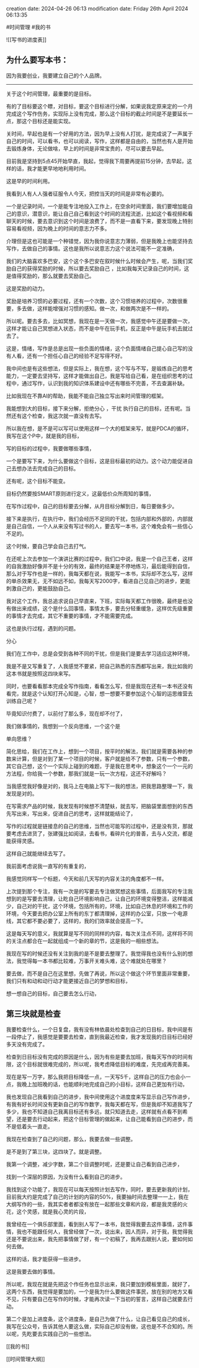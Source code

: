 
creation date: 2024-04-26 06:13 
modification date: Friday 26th April 2024 06:13:35

#时间管理  #我的书 

![[写书的进度表]]
## 为什么要写本书：

因为我要创业，我要建立自己的个人品牌。


---

关于这个时间管理，最重要的是目标。

有的了目标要这个瞟，对目标，要这个目标进行分解，如果说我定原来定的一个月完成这个写作伤务，实现际上没有完成，那么这个目标的截止时间是不是要延长一点，那这个目标还是能实现。

关时间，早起也是有一个好用的方法，因为早上没有人打扰，是完成说了一声属于自己的时间，可以看书，也可以阅读，写作，这样都是自由的，当然也有人是开始去锻炼身体，无论做啥，早上的时间是非常宝贵的，尽可以要去早起。

目前我是坚持到5点45开始早直，我起，觉得我下周要再提前15分钟，去早起，这样的话，我才能更早地地利用时间。

这是早的时间利用。

我看到人有人人强者征服令人今天，把控当天的时间是非常有必要的。

一个是记录时间，一个是能专注地投入工作上，在空余时间里面，我们要增加能自己的意识，潜意识，能让自己自己看到这个时间的流程流逝，比如这个看视频和看聊天的时候，要去意识到这个时间是浪费了，而不是一直看下来，要发现晚上特别容易看视频，因为晚上的时间的意志力不多。

介理但是这也可能是一个种错觉，因为我你说意志力薄弱，但是我晚上也能坚持去写作，去做自己的事情。这也是我所以说意志力这个说法可能不一定准确，

我们的大脑喜欢多巴安，这个这个多巴安在叙时候什么时候会产生，呢，当我们奖励自己的获得奖励的时候，所以要去奖励自己 ，比如我每天记录自己的时间，这是值得奖励的，那么就要去奖励自己。

这是奖励的动力。

奖励是培养习惯的必要过程，还有一个次数，这个习惯培养的过程中，次数很重要，多去做，这样能增强对习惯的感知。做一次，和做两次是不一样的。

所以呢。要去多去，比如冥想，我现在是一天做一次，我感觉中午还是要做一次，这样才能让自己冥想进入状态，而不是中午在玩手机，反正是中午是玩手机去就过去了。

这是，情绪，写作是总是出现一些负面的情绪，这个负面情绪自己提心自己写的没有人看，还有一个担任心自己的经验不足写得不好。

我中间也是有这些想法，但是实际上，我在想，这个写与不写，是锻炼自己的思考能力，一定要去坚持写，这样才能做出自己，我是写给自己看，是在组织思考的过程中，通过写作，认识到我的知识体系建设中还有哪些不完善，不去查漏补缺。

比如我现在不靠AI的帮助，我能不能自己独立写出来时间管理的框架。

我能想到大的目标，接下来分解，拒绝分心 ，干扰  执行自己的目标，还有呢。当然还有这个检查，我这次就一直没有去写。

所以我在想，是不是可以写可以使用这样一个大的框架来写，就是PDCA的循环，我写在这个P中，就是我的目标，

写的目标的过程中，我要做哪些事情，

一个是要写下来，为什么要做这个目标，这是目标最初的动力。这个动力能促进自己去想办法去完成自己的目标。

还有呢，这个目标不能变。

目标仍然要按SMART原则进行定义，这最低价众所周知的事情，

在写作过程中，自己的目标要去分解，从月目标分解到日，每日要做多少。

接下来是执行，在执行中，我们会经历不足同的干扰，包括内部和外部的，内部就是自己自信，一个人从来没有写过书的人，要去写一本书，这个难免会有一些信心不足的。

这个时候，要自己学会自己去打气。

在还呢上次去参加一个演讲比赛的过程中，我们口中说，我是一个自己王者，这样的自我激励好像并不是十分的有效，最终的结果是不停地练习，最后能得到自信，那么对于写作也是一样的，我每天都在说，我能写一本书，实际却不怎么写，这样的单杀效果无，无不如远不如，我每天写2000字，看进自己见自己的进步，更能刺激自己的，更能鼓励自己。

我对这个工作，我总追求说自己早直来，下班，实际每天都工作很晚，最终是也没有做出来成绩，这个是什么回事情，事情太多，要去分轻重缓急，这样优先级重要的事情才去完成，其它不重要的事情，才不能需要完成。

这也是执行过程，遇到的问题。

分心

我们在工作中，总是会受到各种不同的干扰，但是我们是要去学习适应这种环境，

我是不是又写重复了，人我感觉不要紧，把自己熟悉的东西都写出来，我比如我的这本书就是按照这四块来写。

同时，也要看看那本完成全写作指南，看看怎么写，但是我现在还有一本书还没有看完，就是这个认知打开心知是，心智，想一想要不要参加这个心智的运思维营去训练自己呢？

毕竟知识付费了，以前付了那么多，现在却不付了，

我们做事情的，我想到一个反向思维，一个这个是

单向思维？

简化思给，我们在工作上，想到一个项目，按平时的解法，我们就是需要各种的参数来计算，但是对到了某一个项目的时候，客户就是给不了参数，只有一个参数，其它自己想，这个一个实际上碰到的难题，于是我在思考中，想象这个一个一元的方法程，你给我一个参数，那我们就是一玩一次方程，这还不好解吗？

当我感觉我好像是对的，我马上在电脑上写下一我的想法，把我思路整理一下，我发现是对的。

在写需求产品的时候，我发现有时候想不清楚蚨，就去写，把脑袋里面想到的东西先写出来，写出来，促进自己的思考，这样就能结论了，

写作的过程就是链接息的自己的思维，当然也可能写的过程中，还是没有货，那就要考虑去进货了，张建强比如阅读，去看书，看碎片化的普善，去与人交流，都是能获得灵感。

这样自己就能继续去写了。

我前面考虑说我一直写的有重复的，

我感觉同样写一个标题，今天和前几天写的内容关注的角度都不一样。

上次提到那个专注，我有一次是的写要去专注做冥想这些事情，后面我写的专注我想到的是写要去清理，让盵自己环境影响自己，让自己的环境变得整洁，这样能减少，自己对的干扰，这个环境，包括所有的，环境，比如自己休息的环境和工作的环境，今天要去把办公室上所有的东丁都清理掉，这样的办公室，只放一个电源线，其它都不要必要了，这样的，我的们效率就会提高一下。

这是每天写的意义，我就算是写不同的同样的内容，每次关注点不同，这样将不同的关注点都合在一起就组成一个新的章的节，这是我的一相些想法。

我现在写的时候还没有关注到我的是不是要去整理了。我觉得我也没有什么别的想法，我觉得每一本书都比较难，万事开关难头难，这个难就处在哪里？

要去做，而不是自己在这里想，先做了再说，所以这个做这个环节里面非常重要，我们只有和动和动行动才能更接近自己的梦想和目标，

想一想自己的目标，自己要去怎么行动，


## 第三块就是检查

我要检查什么，一个日复盘，我有没有林依晨处检查到自己的日目标，我中间是有一段停止了，我感觉是要要去检查，直到我最近检查，我才发现我的日目标已经好多天没有完成了。

检查到日目标没有完成的原因是什么，因为有些是要去加班，我每天写作的时间有限，这个目标就很难完成的，所以呢，我考虑降低目标的难度，先完成再完善美。

现在是写一万字，那么我把目标降低一点，一天写5千，这样自己的压力也会小一点，我晚上加班晚的话，也能顺利地完成自己的小目标，这样自己更加有行动，

我也发现自己我看到自己的进步，我中间使用这个进度度来写显示自己写作进步，有我有好长时间没有更新自己的写作数字，我每天都在写，但是我却不知道我写了多少，我也不知道自己我离目标还有多远，就只知道去走，这样就有点看不到希望，还是要去行动起来，把这个目标管理的做起来，让自己能看到自己的进步，而不是低着头一直走。

 我现在检查到了自己的问题，那么，我要去做一些调整。

是不是到了第三块，这四块了。就是调整。

我第一个调整，减少字数，第二个目调整时呢，还是要让自己看到自己进步，

找到一个深层的原因，为没有什么看到自己的进步。

我找到这个功能了，我现在可以每天按照计划去写作，同时，要去更新我的计划，目前我大约是完成了自己的计划的内容的50%，我要抽时间去整理一一上，我在大纲写作的一些，我其实者者都没有放在一起那些文章和片段，都是我灵感的火花，这个灵感，就是我心灵的片段，

我曾经在一个俱乐部里面，看到别人写了一本书，我觉得我要去这件事情，这件事情，我也不能跟任何人，我曾经做了一次，说出来，因人而异，对于我，我觉得我还是不要说出来，我先把事情做了好，有一个初稿了，我再去跟别人说，要如何如何去做。

这样的话，我才能获得一些进步。

这是我要去做的事情。

所以呢，我现在就是先把这个作任务也显示出来，我只要加到模板里面，就好了，这两个东西，我觉得是要加的，一个是我为什么要做这件事民，放在别的地方又看不见，只有要自己在写作的时候，才能再次读一下当初的誓言，这样自己就要去行动。

第二个是加上进度条，这个进度条，是自己为做了什么，让自己看见自己的成长，我写在公众号，告诉其他人要这么做，实际自己却没有做，这也是不不合知的。所以呢，先盵要去实践自己的一些想法。


[[我的书]]

[[时间管理大纲]]
